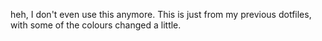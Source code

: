 heh, I don't even use this anymore. This is just from my previous dotfiles, with some of the colours changed a little.
